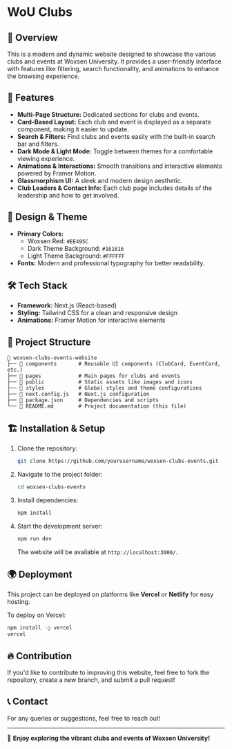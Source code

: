 # WoU Clubs

## 📌 Overview
This is a modern and dynamic website designed to showcase the various clubs and events at Woxsen University. It provides a user-friendly interface with features like filtering, search functionality, and animations to enhance the browsing experience.

## 🚀 Features
- **Multi-Page Structure:** Dedicated sections for clubs and events.
- **Card-Based Layout:** Each club and event is displayed as a separate component, making it easier to update.
- **Search & Filters:** Find clubs and events easily with the built-in search bar and filters.
- **Dark Mode & Light Mode:** Toggle between themes for a comfortable viewing experience.
- **Animations & Interactions:** Smooth transitions and interactive elements powered by Framer Motion.
- **Glassmorphism UI:** A sleek and modern design aesthetic.
- **Club Leaders & Contact Info:** Each club page includes details of the leadership and how to get involved.

## 🎨 Design & Theme
- **Primary Colors:**
  - Woxsen Red: `#EE495C`
  - Dark Theme Background: `#161616`
  - Light Theme Background: `#FFFFFF`
- **Fonts:** Modern and professional typography for better readability.

## 🛠️ Tech Stack
- **Framework:** Next.js (React-based)
- **Styling:** Tailwind CSS for a clean and responsive design
- **Animations:** Framer Motion for interactive elements

## 📂 Project Structure
```
📁 woxsen-clubs-events-website
├── 📁 components       # Reusable UI components (ClubCard, EventCard, etc.)
├── 📁 pages            # Main pages for clubs and events
├── 📁 public           # Static assets like images and icons
├── 📁 styles           # Global styles and theme configurations
├── 📄 next.config.js   # Next.js configuration
├── 📄 package.json     # Dependencies and scripts
└── 📄 README.md        # Project documentation (this file)
```

## 🏗️ Installation & Setup
1. Clone the repository:
   ```bash
   git clone https://github.com/yourusername/woxsen-clubs-events.git
   ```
2. Navigate to the project folder:
   ```bash
   cd woxsen-clubs-events
   ```
3. Install dependencies:
   ```bash
   npm install
   ```
4. Start the development server:
   ```bash
   npm run dev
   ```
   The website will be available at `http://localhost:3000/`.

## 🌍 Deployment
This project can be deployed on platforms like **Vercel** or **Netlify** for easy hosting.

To deploy on Vercel:
```bash
npm install -g vercel
vercel
```

## 🔥 Contribution
If you'd like to contribute to improving this website, feel free to fork the repository, create a new branch, and submit a pull request!

## 📞 Contact
For any queries or suggestions, feel free to reach out!

---
🎉 **Enjoy exploring the vibrant clubs and events of Woxsen University!**


